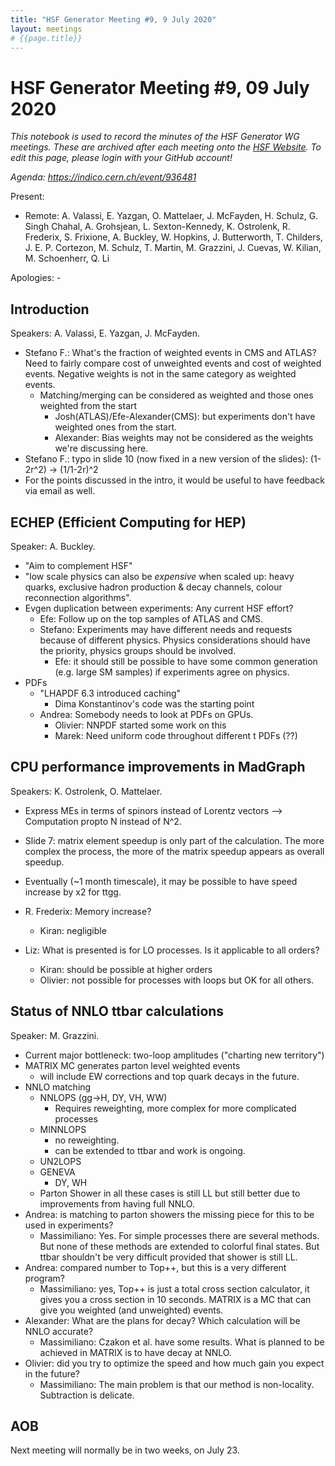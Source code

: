 ```yaml
---
title: "HSF Generator Meeting #9, 9 July 2020"
layout: meetings
# {{page.title}}
---
```

# HSF Generator Meeting #9, 09 July 2020

*This notebook is used to record the minutes of the HSF Generator WG meetings. These are archived after each meeting onto the [HSF Website](https://hepsoftwarefoundation.org/organization/minutes.html). To edit this page, please login with your GitHub account!*

*Agenda: <https://indico.cern.ch/event/936481>*

Present: 
- Remote: A. Valassi, E. Yazgan, O. Mattelaer, J. McFayden, H. Schulz, G. Singh Chahal, A. Grohsjean, L. Sexton-Kennedy, K. Ostrolenk, R. Frederix, S. Frixione, A. Buckley, W. Hopkins, J. Butterworth, T. Childers, J. E. P. Cortezon, M. Schulz, T. Martin, M. Grazzini, J. Cuevas, W. Kilian, M. Schoenherr, Q. Li

Apologies: -

## Introduction 
Speakers: A. Valassi, E. Yazgan, J. McFayden.

- Stefano F.: What's the fraction of weighted events in CMS and ATLAS? Need to fairly compare cost of unweighted events and cost of weighted events. Negative weights is not in the same category as weighted events.
    - Matching/merging can be considered as weighted and those ones weighted from the start 
        - Josh(ATLAS)/Efe-Alexander(CMS): but experiments don't have weighted ones from the start. 
        - Alexander: Bias weights may not be considered as the weights we're discussing here. 
- Stefano F.: typo in slide 10 (now fixed in a new version of the slides): (1-2r^2) -> (1/1-2r)^2
- For the points discussed in the intro, it would be useful to have feedback via email as well.  

## ECHEP (Efficient Computing for HEP)
Speaker: A. Buckley.

- "Aim to complement HSF"
- "low scale physics can also be _expensive_ when scaled up: heavy quarks, exclusive hadron production & decay channels, colour reconnection algorithms".
- Evgen duplication between experiments: Any current HSF effort?
    - Efe: Follow up on the top samples of ATLAS and CMS.
    - Stefano: Experiments may have different needs and requests because of different physics. Physics considerations should have the priority, physics groups should be involved.
        - Efe: it should still be possible to have some common generation (e.g. large SM samples) if experiments agree on physics. 
- PDFs
    - "LHAPDF 6.3 introduced caching"
        - Dima Konstantinov's code was the starting point
    - Andrea: Somebody needs to look at PDFs on GPUs.
        - Olivier: NNPDF started some work on this
        - Marek: Need uniform code throughout different t PDFs (??)


## CPU performance improvements in MadGraph 
Speakers: K. Ostrolenk, O. Mattelaer.

- Express MEs in terms of spinors instead of Lorentz vectors --> Computation propto N instead of N^2. 

- Slide 7: matrix element speedup is only part of the calculation. The more complex the process, the more of the matrix speedup appears as overall speedup.

- Eventually (~1 month timescale), it may be possible to have speed increase by x2 for ttgg. 

- R. Frederix: Memory increase?
    - Kiran: negligible

- Liz: What is presented is for LO processes. Is it applicable to all orders? 
    - Kiran: should be possible at higher orders
    - Olivier: not possible for processes with loops but OK for all others. 

## Status of NNLO ttbar calculations
Speaker: M. Grazzini.

- Current major bottleneck: two-loop amplitudes ("charting new territory")
- MATRIX MC generates parton level weighted events
    - will include EW corrections and top quark decays in the future. 
- NNLO matching
    - NNLOPS (gg->H, DY, VH, WW)
        - Requires reweighting, more complex for more complicated processes
    - MINNLOPS 
        - no reweighting. 
        - can be extended to ttbar and work is ongoing. 
    - UN2LOPS
    - GENEVA
        - DY, WH
    - Parton Shower in all these cases is still LL but still better due to improvements from having full NNLO.  
- Andrea: is matching to parton showers the missing piece for this to be used in experiments?
    - Massimiliano: Yes. For simple processes there are several methods. But none of these methods are extended to colorful final states. But ttbar shouldn't be very difficult provided that shower is still LL. 
- Andrea: compared number to Top++, but this is a very different program?
    - Massimiliano: yes, Top++ is just a total cross section calculator, it gives you a cross section in 10 seconds. MATRIX is a MC that can give you weighted (and unweighted) events.
- Alexander: What are the plans for decay? Which calculation will be NNLO accurate?
    - Massimiliano: Czakon et al. have some results. What is planned to be achieved in MATRIX is to have decay at NNLO. 
- Olivier: did you try to optimize the speed and how much gain you expect in the future?
    - Massimiliano: The main problem is that our method is non-locality. Subtraction is delicate. 

## AOB

Next meeting will normally be in two weeks, on July 23.
